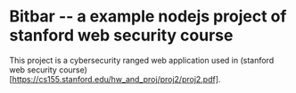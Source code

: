 # Bitbar -- a example nodejs project of stanford web security course

This project is a cybersecurity ranged web application used in (stanford web security course)[https://cs155.stanford.edu/hw_and_proj/proj2/proj2.pdf].